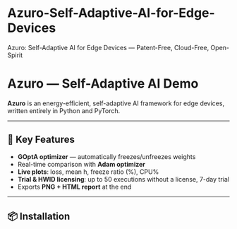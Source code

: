 # Azuro-Self-Adaptive-AI-for-Edge-Devices
Azuro: Self-Adaptive AI for Edge Devices — Patent-Free, Cloud-Free, Open-Spirit
# Azuro — Self-Adaptive AI Demo

**Azuro** is an energy-efficient, self-adaptive AI framework for edge devices, written entirely in Python and PyTorch.



---

## 🔹 Key Features

- **GOptA optimizer** — automatically freezes/unfreezes weights  
- Real-time comparison with **Adam optimizer**  
- **Live plots**: loss, mean h, freeze ratio (%), CPU%  
- **Trial & HWID licensing**: up to 50 executions without a license, 7-day trial  
- Exports **PNG + HTML report** at the end  

---

## 📦 Installation

```bash

